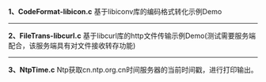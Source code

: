 **1、CodeFormat-libicon.c**
基于libiconv库的编码格式转化示例Demo

---

**2、FileTrans-libcurl.c**
基于libcurl库的http文件传输示例Demo(测试需要服务端配合，该服务端具有对文件接收转存功能)

---

**3、NtpTime.c**
Ntp获取cn.ntp.org.cn时间服务器的当前时间戳，进行打印输出。



